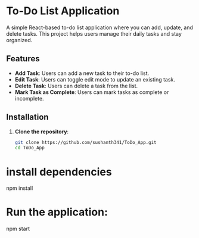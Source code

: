 # To-Do List Application

A simple React-based to-do list application where you can add, update, and delete tasks. This project helps users manage their daily tasks and stay organized.

## Features

- **Add Task**: Users can add a new task to their to-do list.
- **Edit Task**: Users can toggle edit mode to update an existing task.
- **Delete Task**: Users can delete a task from the list.
- **Mark Task as Complete**: Users can mark tasks as complete or incomplete.

## Installation

1. **Clone the repository**:

   ```bash
   git clone https://github.com/sushanth341/ToDo_App.git
   cd ToDo_App

# install dependencies

npm install

# Run the application:

npm start

